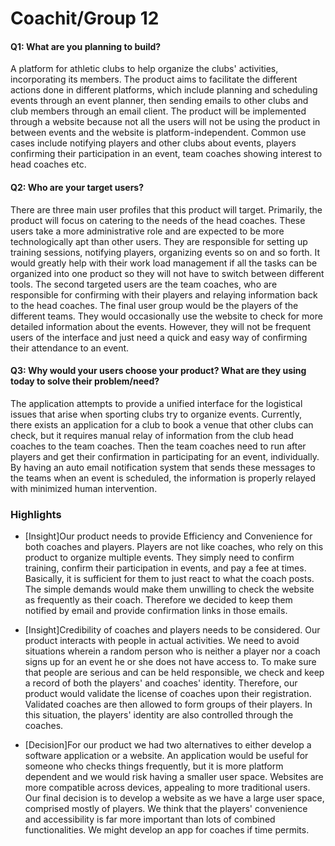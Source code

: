 # Coachit/Group 12

 
#### Q1: What are you planning to build?

   A platform for athletic clubs to help organize the clubs' activities, incorporating its members.
   The product aims to facilitate the different actions done in different platforms, which include planning
   and scheduling events through an event planner, then sending emails to other clubs and club members through an email client.
   The product will be implemented through a website because not all the users will not be using the product in between events
   and the website is platform-independent.
   Common use cases include notifying players and other clubs about events, players confirming their participation in an event, 
   team coaches showing interest to head coaches etc.


#### Q2: Who are your target users?

There are three main user profiles that this product will target. Primarily, the product will focus on catering to the needs of the
head coaches. These users take a more administrative role and are expected to be more technologically apt than other users. They are responsible for setting up training sessions, notifying players, organizing events so on and so forth. It would greatly help with their work load management if all the tasks can be organized into one product so they will not have to switch between different tools. 
The second targeted users are the team coaches, who are responsible for confirming with their players and relaying information back to the head coaches. The final user group would be the players of the different teams. They would occasionally use the website to check for more detailed information about the events. However, they will not be frequent users of the interface and just need a quick and easy way of confirming their attendance to an event.


#### Q3: Why would your users choose your product? What are they using today to solve their problem/need?

The application attempts to provide a unified interface for the logistical issues that arise when sporting clubs try to organize events.
Currently, there exists an application for a club to book a venue that other clubs can check, but it requires manual relay of information from the club head coaches to the team coaches. Then the team coaches need to run after players and get their confirmation in participating for an event, individually. By having an auto email notification system that sends these messages to the teams when an event is scheduled, the information is properly relayed with minimized human intervention.


### Highlights

 * [Insight]Our product needs to provide Efficiency and Convenience for both coaches and players. Players are not like coaches, who rely on this product to organize multiple events. They simply need to confirm training, confirm their participation in events, and pay a fee at times. Basically, it is sufficient for them to just react to what the coach posts. The simple demands would make them unwilling to check the website as frequently as their coach. Therefore we decided to keep them notified by email and provide confirmation links in those emails.
 
 * [Insight]Credibility of coaches and players needs to be considered. Our product interacts with people in actual activities. We need to avoid situations wherein a random person who is neither a player nor a coach signs up for an event he or she does not have access to. To make sure that people are serious and can be held responsible, we check and keep a record of both the players' and coaches' identity. Therefore, our product would validate the license of coaches upon their registration. Validated coaches are then allowed to form groups of their players. In this situation, the players' identity are also controlled through the coaches. 

* [Decision]For our product we had two alternatives to either develop a software application or a website. An application would be useful for someone who checks things frequently, but it is more platform dependent and we would risk having a smaller user space. Websites are more compatible across devices, appealing to more traditional users. Our final decision is to develop a website as we have a large user space, comprised mostly of players. We think that the players' convenience and accessibility is far more important than lots of combined functionalities. We might develop an app for coaches if time permits. 

